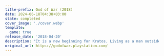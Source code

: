 ```yaml
---
title-prefix: God of War (2018)
date: 2024-06-18T04:38+03:00
state: completed
cover_image: './cover.webp'
template:
  game: true
release_date: '2018-04-20'
description: "It is a new beginning for Kratos. Living as a man outside the shadow of the gods, he ventures into the brutal Norse wilds with his son Atreus, fighting to fulfill a deeply personal quest. \r\n\r\nHis vengeance against the Gods of Olympus years behind him, Kratos now lives as a man in the realm of Norse Gods and monsters. It is in this harsh, unforgiving world that he must fight to survive… And teach his son to do the same. This startling reimagining of God of War deconstructs the core elements that defined the series—satisfying combat; breathtaking scale; and a powerful narrative—and fuses them anew. \r\n\r\nKratos is a father again. As mentor and protector to Atreus, a son determined to earn his respect, he is forced to deal with and control the rage that has long defined him while out in a very dangerous world with his son. \r\n\r\nFrom the marble and columns of ornate Olympus to the gritty forests, mountains, and caves of Pre-Viking Norse lore, this is a distinctly new realm with its own pantheon of creatures, monsters, and gods. With an added emphasis on discovery and exploration, the world will draw players in to explore every inch of God of War’s breathtakingly threatening landscape—by far the largest in the franchise. \r\n\r\nWith an over the shoulder free camera that brings the player closer to the action than ever before, fights in God of War mirror the pantheon of Norse creatures Kratos will face: grand, gritty, and grueling. A new main weapon and new abilities retain the defining spirit of God of War while presenting a vision of violent conflict that forges new ground in the genre"
original_url: https://godofwar.playstation.com/
---
```

